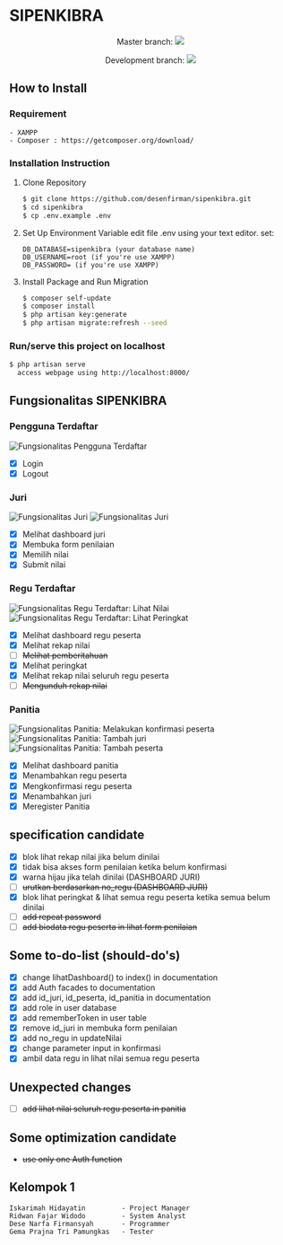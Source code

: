 # SIPENKIBRA

<p align="center">Master branch: <img src="https://travis-ci.org/desenfirman/sipenkibra.svg?branch=master"></p>
<p align="center">Development branch: <img src="https://travis-ci.org/desenfirman/sipenkibra.svg?branch=development"></p>

## How to Install

### Requirement

```text
- XAMPP
- Composer : https://getcomposer.org/download/
```

### Installation Instruction

1. Clone Repository

    ```bash
    $ git clone https://github.com/desenfirman/sipenkibra.git
    $ cd sipenkibra
    $ cp .env.example .env

    ```

2. Set Up Environment Variable
    edit file .env using your text editor. set:

    ```text
    DB_DATABASE=sipenkibra (your database name)
    DB_USERNAME=root (if you're use XAMPP)
    DB_PASSWORD= (if you're use XAMPP)
    ```

3. Install Package and Run Migration

    ```bash
    $ composer self-update
    $ composer install
    $ php artisan key:generate
    $ php artisan migrate:refresh --seed
    ```

### Run/serve this project on localhost

```bash
$ php artisan serve
  access webpage using http://localhost:8000/
```

## Fungsionalitas SIPENKIBRA

### Pengguna Terdaftar

![Fungsionalitas Pengguna Terdaftar](https://i.imgur.com/GlZWr5z.gif)

- [X] Login
- [X] Logout

### Juri

![Fungsionalitas Juri](https://i.imgur.com/tDyEFd2.gif)
![Fungsionalitas Juri](https://i.imgur.com/2VnrlG1.gif)

- [X] Melihat dashboard juri
- [X] Membuka form penilaian
- [X] Memilih nilai
- [X] Submit nilai

### Regu Terdaftar

![Fungsionalitas Regu Terdaftar: Lihat Nilai](https://i.imgur.com/YGuwsnH.gif)
![Fungsionalitas Regu Terdaftar: Lihat Peringkat](https://i.imgur.com/ZsTLQ3k.gif)

- [X] Melihat dashboard regu peserta
- [X] Melihat rekap nilai
- [ ] ~~Melihat pemberitahuan~~
- [X] Melihat peringkat
- [X] Melihat rekap nilai seluruh regu peserta
- [ ] ~~Mengunduh rekap nilai~~

### Panitia

![Fungsionalitas Panitia: Melakukan konfirmasi peserta](https://i.imgur.com/6GzFzeq.gif)
![Fungsionalitas Panitia: Tambah juri](https://i.imgur.com/4NaTDQI.gif)
![Fungsionalitas Panitia: Tambah peserta](https://i.imgur.com/1S9llbd.gif)

- [X] Melihat dashboard panitia
- [X] Menambahkan regu peserta
- [X] Mengkonfirmasi regu peserta
- [X] Menambahkan juri
- [X] Meregister Panitia

## specification candidate

- [x] blok lihat rekap nilai jika belum dinilai
- [x] tidak bisa akses form penilaian ketika belum konfirmasi
- [x] warna hijau jika telah dinilai (DASHBOARD JURI)
- [ ] ~~urutkan berdasarkan no_regu (DASHBOARD JURI)~~
- [x] blok lihat peringkat & lihat semua regu peserta ketika semua belum dinilai
- [ ] ~~add repeat password~~
- [ ] ~~add biodata regu peserta in lihat form penilaian~~

## Some to-do-list (should-do's)

- [x]  change lihatDashboard() to index() in documentation
- [x]  add Auth facades to documentation
- [x]  add id_juri, id_peserta, id_panitia in documentation
- [x]  add role in user database
- [x]  add rememberToken in user table
- [x]  remove id_juri in membuka form penilaian
- [x]  add no_regu in updateNilai
- [x]  change parameter input in konfirmasi
- [x]  ambil data regu in lihat nilai semua regu peserta

## Unexpected changes

- [ ] ~~add lihat nilai seluruh regu peserta in panitia~~

## Some optimization candidate

- ~~use only one Auth function~~

## Kelompok 1

```text
Iskarimah Hidayatin         - Project Manager
Ridwan Fajar Widodo         - System Analyst
Dese Narfa Firmansyah       - Programmer
Gema Prajna Tri Pamungkas   - Tester
```
